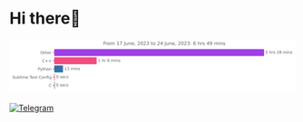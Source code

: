 # Hi there👋
<img
  src="https://github.com/MLGRussianXP/MLGRussianXP/blob/master/images/stat.svg"
  alt="My Wakatime Activity"
/>

[![Telegram](https://img.shields.io/badge/Telegram-2CA5E0?style=for-the-badge&logo=telegram&logoColor=white)](http://mlgrussianxp.t.me/)
